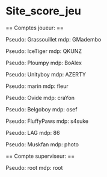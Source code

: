 # Site_score_jeu

== Comptes joueur: ==

Pseudo: Grassouillet
mdp: GMadembo

Pseudo: IceTiger
mdp: QKUNZ

Pseudo: Ploumpy
mdp: BoAlex

Pseudo: Unityboy
mdp: AZERTY

Pseudo: marin
mdp: fleur

Pseudo: Ovide
mdp: craYon

Pseudo: Belgoboy
mdp: osef

Pseudo: FluffyPaws
mdp: s4suke

Pseudo: LAG
mdp: 86

Pseudo: Muskfan
mdp: photo


== Compte superviseur: ==

Pseudo: root
mdp: root
